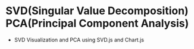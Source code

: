 # SVD(Singular Value Decomposition) PCA(Principal Component Analysis)

- SVD Visualization and PCA using SVD.js and Chart.js
